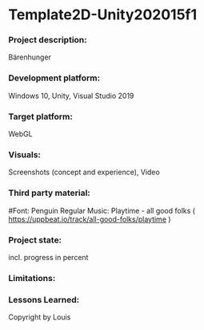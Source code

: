# Template2D-Unity202015f1

### Project description: 
Bärenhunger

### Development platform: 
Windows 10, Unity, Visual Studio 2019

### Target platform: 
WebGL

### Visuals: 
Screenshots (concept and experience), Video

### Third party material: 
#Font: Penguin Regular
Music: Playtime - all good folks ( https://uppbeat.io/track/all-good-folks/playtime )

### Project state: 
incl. progress in percent

### Limitations: 

### Lessons Learned: 

Copyright by Louis
